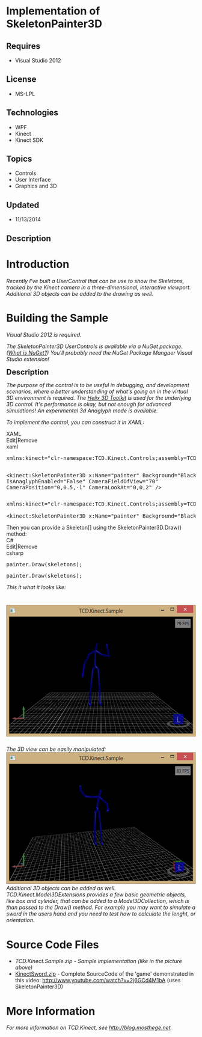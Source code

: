 # Implementation of SkeletonPainter3D
## Requires
- Visual Studio 2012
## License
- MS-LPL
## Technologies
- WPF
- Kinect
- Kinect SDK
## Topics
- Controls
- User Interface
- Graphics and 3D
## Updated
- 11/13/2014
## Description

<h1>Introduction</h1>
<p><em>Recently I've built a UserControl that can be use to show the Skeletons, tracked by the Kinect camera in a three-dimensional, interactive viewport. Additional 3D objects can be added to the drawing as well.</em></p>
<h1><span>Building the Sample</span></h1>
<p><em>Visual Studio 2012 is required.</em></p>
<p><em>The SkeletonPainter3D UserControls is available via a NuGet package. (<a href="http://blog.mosthege.net/2012/07/15/exploring-nuget/" target="_parent">What is NuGet?</a>) You'll probably need the NuGet Package Mangaer Visual Studio extension!</em></p>
<p><span style="font-size:20px; font-weight:bold">Description</span></p>
<p><em>The purpose of the control is to be useful in debugging, and development scenarios, where a better understanding of what's going on in the virtual 3D environment is required. The
<a href="http://helixtoolkit.codeplex.com/">Helix 3D&nbsp;Toolkit</a>&nbsp;is used for the underlying 3D control. It's performance is okay, but not enough for advanced simulations! An experimental 3d Anaglyph mode is available.</em></p>
<p><em>To implement the control, you can construct it in XAML:</em></p>
<div class="scriptcode">
<div class="pluginEditHolder" pluginCommand="mceScriptCode">
<div class="title"><span>XAML</span></div>
<div class="pluginLinkHolder"><span class="pluginEditHolderLink">Edit</span>|<span class="pluginRemoveHolderLink">Remove</span></div>
<span class="hidden">xaml</span>
<pre class="hidden">xmlns:kinect=&quot;clr-namespace:TCD.Kinect.Controls;assembly=TCD.Kinect.Controls&quot;

&lt;kinect:SkeletonPainter3D x:Name=&quot;painter&quot; Background=&quot;Black&quot; IsAnaglyphEnabled=&quot;False&quot; CameraFieldOfView=&quot;70&quot; CameraPosition=&quot;0,0.5,-1&quot; CameraLookAt=&quot;0,0,2&quot; /&gt;</pre>
<div class="preview">
<pre class="xaml">xmlns:kinect=&quot;clr-namespace:TCD.Kinect.Controls;assembly=TCD.Kinect.Controls&quot;&nbsp;
&nbsp;
<span class="xaml__tag_start">&lt;kinect</span>:SkeletonPainter3D&nbsp;x:<span class="xaml__attr_name">Name</span>=<span class="xaml__attr_value">&quot;painter&quot;</span>&nbsp;<span class="xaml__attr_name">Background</span>=<span class="xaml__attr_value">&quot;Black&quot;</span>&nbsp;<span class="xaml__attr_name">IsAnaglyphEnabled</span>=<span class="xaml__attr_value">&quot;False&quot;</span>&nbsp;<span class="xaml__attr_name">CameraFieldOfView</span>=<span class="xaml__attr_value">&quot;70&quot;</span>&nbsp;<span class="xaml__attr_name">CameraPosition</span>=<span class="xaml__attr_value">&quot;0,0.5,-1&quot;</span>&nbsp;<span class="xaml__attr_name">CameraLookAt</span>=<span class="xaml__attr_value">&quot;0,0,2&quot;</span>&nbsp;<span class="xaml__tag_start">/&gt;</span></pre>
</div>
</div>
</div>
<div class="endscriptcode">Then you can provide a Skeleton[]&nbsp;using the SkeletonPainter3D.Draw() method:&nbsp;</div>
<div class="scriptcode">
<div class="pluginEditHolder" pluginCommand="mceScriptCode">
<div class="title"><span>C#</span></div>
<div class="pluginLinkHolder"><span class="pluginEditHolderLink">Edit</span>|<span class="pluginRemoveHolderLink">Remove</span></div>
<span class="hidden">csharp</span>
<pre class="hidden">painter.Draw(skeletons);</pre>
<div class="preview">
<pre class="csharp">painter.Draw(skeletons);</pre>
</div>
</div>
</div>
<address><span>This it what it looks like:</span></address>
<h1><span><img id="67950" src="67950-tcd.kinect.sample_1.png" alt="" width="525" height="350"></span></h1>
<address><span>The 3D view can be easily manipulated:<img id="67951" src="67951-tcd.kinect.sample_2.png" alt="" width="525" height="350"></span></address>
<address></address>
<address><span>Additional 3D objects can be added as well. TCD.Kinect.Model3DExtensions provides a few basic geometric objects, like box and cylinder, that can be added to a Model3DCollection, which is than passed to the Draw() method. For example you may want
 to simulate a sword in the users hand and you need to test how to calculate the lenght, or orientation.</span></address>
<h1><span>Source Code Files</span></h1>
<ul>
<li><em>TCD.Kinect.Sample.zip&nbsp;- Sample implementation (like in the picture above)</em>
</li><li><a title="Kinect Sword Solution" href="http://dl.dropbox.com/u/7813771/Blog/CodeSamples/KinectSword.zip">KinectSword.zip</a> - Complete SourceCode of the 'game' demonstrated in this video:
<a href="http://www.youtube.com/watch?v=2j6GCd4M1bA">http://www.youtube.com/watch?v=2j6GCd4M1bA</a>&nbsp;(uses SkeletonPainter3D)
</li></ul>
<h1>More Information</h1>
<p><em>For more information on TCD.Kinect, see <a href="http://blog.mosthege.net">
http://blog.mosthege.net</a>.</em></p>
